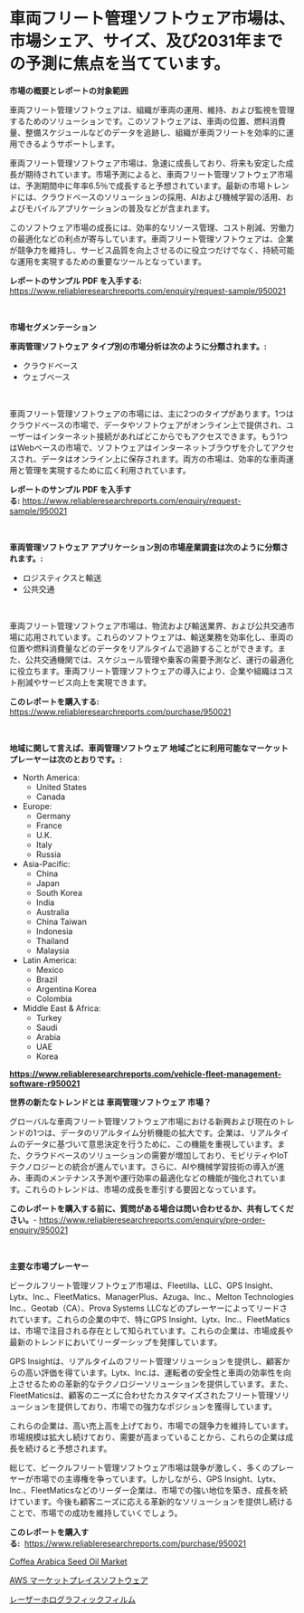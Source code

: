 <p><h1>車両フリート管理ソフトウェア市場は、市場シェア、サイズ、及び2031年までの予測に焦点を当てています。</h1></p><p><strong>市場の概要とレポートの対象範囲</strong></p>
<p><p>車両フリート管理ソフトウェアは、組織が車両の運用、維持、および監視を管理するためのソリューションです。このソフトウェアは、車両の位置、燃料消費量、整備スケジュールなどのデータを追跡し、組織が車両フリートを効率的に運用できるようサポートします。</p><p>車両フリート管理ソフトウェア市場は、急速に成長しており、将来も安定した成長が期待されています。市場予測によると、車両フリート管理ソフトウェア市場は、予測期間中に年率6.5％で成長すると予想されています。最新の市場トレンドには、クラウドベースのソリューションの採用、AIおよび機械学習の活用、およびモバイルアプリケーションの普及などが含まれます。</p><p>このソフトウェア市場の成長には、効率的なリソース管理、コスト削減、労働力の最適化などの利点が寄与しています。車両フリート管理ソフトウェアは、企業が競争力を維持し、サービス品質を向上させるのに役立つだけでなく、持続可能な運用を実現するための重要なツールとなっています。</p></p>
<p><strong>レポートのサンプル PDF を入手する:</strong> <a href="https://www.reliableresearchreports.com/enquiry/request-sample/950021">https://www.reliableresearchreports.com/enquiry/request-sample/950021</a></p>
<p>&nbsp;</p>
<p><strong>市場セグメンテーション</strong></p>
<p><strong>車両管理ソフトウェア タイプ別の市場分析は次のように分類されます。:</strong></p>
<p><ul><li>クラウドベース</li><li>ウェブベース</li></ul></p>
<p>&nbsp;</p>
<p><p>車両フリート管理ソフトウェアの市場には、主に2つのタイプがあります。1つはクラウドベースの市場で、データやソフトウェアがオンライン上で提供され、ユーザーはインターネット接続があればどこからでもアクセスできます。もう1つはWebベースの市場で、ソフトウェアはインターネットブラウザを介してアクセスされ、データはオンライン上に保存されます。両方の市場は、効率的な車両運用と管理を実現するために広く利用されています。</p></p>
<p><strong>レポートのサンプル PDF を入手する:</strong>&nbsp;<a href="https://www.reliableresearchreports.com/enquiry/request-sample/950021">https://www.reliableresearchreports.com/enquiry/request-sample/950021</a></p>
<p>&nbsp;</p>
<p><strong> 車両管理ソフトウェア アプリケーション別の市場産業調査は次のように分類されます。:</strong></p>
<p><ul><li>ロジスティクスと輸送</li><li>公共交通</li></ul></p>
<p>&nbsp;</p>
<p><p>車両フリート管理ソフトウェア市場は、物流および輸送業界、および公共交通市場に応用されています。これらのソフトウェアは、輸送業務を効率化し、車両の位置や燃料消費量などのデータをリアルタイムで追跡することができます。また、公共交通機関では、スケジュール管理や乗客の需要予測など、運行の最適化に役立ちます。車両フリート管理ソフトウェアの導入により、企業や組織はコスト削減やサービス向上を実現できます。</p></p>
<p><strong>このレポートを購入する:</strong>&nbsp; <a href="https://www.reliableresearchreports.com/purchase/950021">https://www.reliableresearchreports.com/purchase/950021</a></p>
<p>&nbsp;</p>
<p><strong>地域に関して言えば、車両管理ソフトウェア 地域ごとに利用可能なマーケットプレーヤーは次のとおりです。:</strong></p>
<p><ul>
    <li>
        North America:
        <ul>
            <li>United States</li>
            <li>Canada</li>
        </ul>
    </li>
    <li>
        Europe:
        <ul>
            <li>Germany</li>
            <li>France</li>
            <li>U.K.</li>
            <li>Italy</li>
            <li>Russia</li>
        </ul>
    </li>
    <li>
        Asia-Pacific:
        <ul>
            <li>China</li>
            <li>Japan</li>
            <li>South Korea</li>
            <li>India</li>
            <li>Australia</li>
            <li>China Taiwan</li>
            <li>Indonesia</li>
            <li>Thailand</li>
            <li>Malaysia</li>
        </ul>
    </li>
    <li>
        Latin America:
        <ul>
            <li>Mexico</li>
            <li>Brazil</li>
            <li>Argentina Korea</li>
            <li>Colombia</li>
        </ul>
    </li>
    <li>
        Middle East & Africa:
        <ul>
            <li>Turkey</li>
            <li>Saudi</li>
            <li>Arabia</li>
            <li>UAE</li>
            <li>Korea</li>
        </ul>
    </li>
    </ul></p>
<p><strong><a href="https://www.reliableresearchreports.com/vehicle-fleet-management-software-r950021">https://www.reliableresearchreports.com/vehicle-fleet-management-software-r950021</a></strong>&nbsp;</p>
<p><strong>世界の新たなトレンドとは 車両管理ソフトウェア 市場？</strong></p>
<p><p>グローバルな車両フリート管理ソフトウェア市場における新興および現在のトレンドの1つは、データのリアルタイム分析機能の拡大です。企業は、リアルタイムのデータに基づいて意思決定を行うために、この機能を重視しています。また、クラウドベースのソリューションの需要が増加しており、モビリティやIoTテクノロジーとの統合が進んでいます。さらに、AIや機械学習技術の導入が進み、車両のメンテナンス予測や運行効率の最適化などの機能が強化されています。これらのトレンドは、市場の成長を牽引する要因となっています。</p></p>
<p><strong>このレポートを購入する前に、質問がある場合は問い合わせるか、共有してください。</strong>- <a href="https://www.reliableresearchreports.com/enquiry/pre-order-enquiry/950021">https://www.reliableresearchreports.com/enquiry/pre-order-enquiry/950021</a></p>
<p>&nbsp;</p>
<p><strong>主要な市場プレーヤー</strong></p>
<p><p>ビークルフリート管理ソフトウェア市場は、Fleetilla、LLC、GPS Insight、Lytx、Inc.、FleetMatics、ManagerPlus、Azuga、Inc.、Melton Technologies Inc.、Geotab（CA）、Prova Systems LLCなどのプレーヤーによってリードされています。これらの企業の中で、特にGPS Insight、Lytx、Inc.、FleetMaticsは、市場で注目される存在として知られています。これらの企業は、市場成長や最新のトレンドにおいてリーダーシップを発揮しています。</p><p>GPS Insightは、リアルタイムのフリート管理ソリューションを提供し、顧客からの高い評価を得ています。Lytx、Inc.は、運転者の安全性と車両の効率性を向上させるための革新的なテクノロジーソリューションを提供しています。また、FleetMaticsは、顧客のニーズに合わせたカスタマイズされたフリート管理ソリューションを提供しており、市場での強力なポジションを獲得しています。</p><p>これらの企業は、高い売上高を上げており、市場での競争力を維持しています。市場規模は拡大し続けており、需要が高まっていることから、これらの企業は成長を続けると予想されます。</p><p>総じて、ビークルフリート管理ソフトウェア市場は競争が激しく、多くのプレーヤーが市場での主導権を争っています。しかしながら、GPS Insight、Lytx、Inc.、FleetMaticsなどのリーダー企業は、市場での強い地位を築き、成長を続けています。今後も顧客ニーズに応える革新的なソリューションを提供し続けることで、市場での成功を維持していくでしょう。</p></p>
<p><strong>このレポートを購入する:</strong>&nbsp;&nbsp;<a href="https://www.reliableresearchreports.com/purchase/950021">https://www.reliableresearchreports.com/purchase/950021</a></p>
<p><p><a href="https://chivalrous-flock-a86.notion.site/Coffea-Arabica-Seed-Oil-Market-Size-2024-2031-Global-Industrial-Analysis-Key-Geographical-Regions-07b24171f0af4163bcad656324bb9240">Coffea Arabica Seed Oil Market</a></p><p><a href="https://medium.com/@brycenboyer2023/aws-%E3%83%9E%E3%83%BC%E3%82%B1%E3%83%83%E3%83%88%E3%83%97%E3%83%AC%E3%82%A4%E3%82%B9%E3%82%BD%E3%83%95%E3%83%88%E3%82%A6%E3%82%A7%E3%82%A2%E5%B8%82%E5%A0%B4%E3%81%AE%E8%A6%8F%E6%A8%A1-%E5%B8%82%E5%A0%B4%E3%81%AE%E5%B1%95%E6%9C%9B%E3%81%A8%E5%B8%82%E5%A0%B4%E4%BA%88%E6%B8%AC-2024%E5%B9%B4%E3%81%8B%E3%82%892031%E5%B9%B4%E3%81%BE%E3%81%A7-ff0e72575ca7">AWS マーケットプレイスソフトウェア</a></p><p><a href="https://medium.com/@joshdavis1926/%E3%83%AC%E3%83%BC%E3%82%B6%E3%83%BC%E3%83%9B%E3%83%AD%E3%82%B0%E3%83%A9%E3%83%95%E3%82%A3%E3%83%83%E3%82%AF%E3%83%95%E3%82%A3%E3%83%AB%E3%83%A0%E3%81%AE%E5%B8%82%E5%A0%B4%E3%83%AC%E3%83%9D%E3%83%BC%E3%83%88%E3%81%AF-%E3%81%93%E3%81%AE%E5%B8%82%E5%A0%B4%E3%81%AE%E6%9C%80%E6%96%B0%E3%81%AE%E3%83%88%E3%83%AC%E3%83%B3%E3%83%89%E3%82%84%E6%88%90%E9%95%B7%E6%A9%9F%E4%BC%9A%E3%82%92%E6%98%8E%E3%82%89%E3%81%8B%E3%81%AB%E3%81%97%E3%81%BE%E3%81%99-4262a5ab4c68">レーザーホログラフィックフィルム</a></p></p>